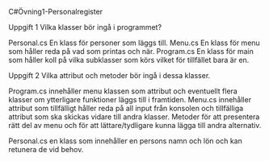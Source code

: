 C#Övning1-Personalregister

Uppgift 1 
Vilka klasser bör ingå i programmet?

Personal.cs En klass för personer som läggs till.
Menu.cs En klass för menu som håller reda på vad som printas och när. 
Program.cs En klass för main som håller koll på vilka subklasser som körs vilket för tillfället bara är en.

Uppgift 2
Vilka attribut och metoder bör ingå i dessa klasser.

Program.cs innehåller menu klassen som attribut och eventuellt flera klasser om ytterligare funktioner läggs till i framtiden.
Menu.cs innehåller attribut som tillfälligt håller reda på all input från konsolen och tillfälliga attribut som ska skickas vidare till andra klasser.
Metoder för att presentera rätt del av menu och för att lättare/tydligare kunna lägga till andra alternativ.

Personal.cs en klass som innehåller en persons namn och lön och kan retunera de vid behov.
